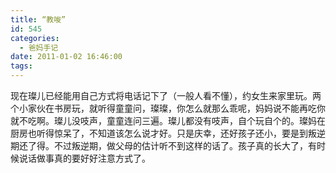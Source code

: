 ```yaml
---
title: “教唆”
id: 545
categories:
  - 爸妈手记
date: 2011-01-02 16:46:00
tags:
---
```


现在璨儿已经能用自己方式将电话记下了（一般人看不懂），约女生来家里玩。两个小家伙在书房玩，就听得童童问，璨璨，你怎么就那么乖呢，妈妈说不能再吃你就不吃啊。璨儿没吱声，童童连问三遍。璨儿都没有吱声，自个玩自个的。璨妈在厨房也听得惊呆了，不知道该怎么说才好。只是庆幸，还好孩子还小，要是到叛逆期还了得。不过叛逆期，做父母的估计听不到这样的话了。孩子真的长大了，有时候说话做事真的要好好注意方式了。
<div style="position: absolute; display: none; z-index: 9999;" id="livemargins_control">![](chrome://livemargins/skin/monitor-background-horizontal.png)	![](chrome://livemargins/skin/monitor-background-vertical.png)	![](chrome://livemargins/skin/monitor-play-button.png)</div>